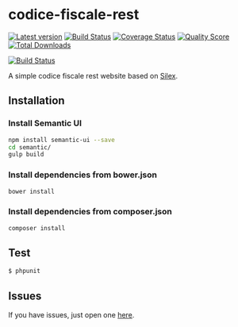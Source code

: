 # codice-fiscale-rest

[![Latest version][ico-version]][link-packagist]
[![Build Status][ico-travis]][link-travis]
[![Coverage Status][ico-scrutinizer]][link-scrutinizer]
[![Quality Score][ico-code-quality]][link-code-quality]
[![Total Downloads][ico-downloads]][link-downloads]

[![Build Status][ico-phpeye]][link-phpeye]

A simple codice fiscale rest website based on [Silex](http://silex.sensiolabs.org/).


Installation
------------

### Install Semantic UI

``` bash
npm install semantic-ui --save
cd semantic/
gulp build
```

### Install dependencies from bower.json

``` bash
bower install
```


### Install dependencies from composer.json

``` bash
composer install
```


Test
----

``` bash
$ phpunit
```


Issues
-------

If you have issues, just open one [here](https://github.com/DavidePastore/codice-fiscale-rest/issues).



[ico-version]: https://img.shields.io/packagist/v/DavidePastore/codice-fiscale-rest.svg?style=flat-square
[ico-travis]: https://travis-ci.org/DavidePastore/codice-fiscale-rest.svg?branch=master
[ico-scrutinizer]: https://img.shields.io/scrutinizer/coverage/g/DavidePastore/codice-fiscale-rest.svg?style=flat-square
[ico-code-quality]: https://img.shields.io/scrutinizer/g/davidepastore/codice-fiscale-rest.svg?style=flat-square
[ico-downloads]: https://img.shields.io/packagist/dt/DavidePastore/codice-fiscale-rest.svg?style=flat-square
[ico-phpeye]: http://php-eye.com/badge/DavidePastore/codice-fiscale-rest/tested.svg?style=flat-square

[link-packagist]: https://packagist.org/packages/DavidePastore/codice-fiscale-rest
[link-travis]: https://travis-ci.org/DavidePastore/codice-fiscale-rest
[link-scrutinizer]: https://scrutinizer-ci.com/g/DavidePastore/codice-fiscale-rest/code-structure
[link-code-quality]: https://scrutinizer-ci.com/g/DavidePastore/codice-fiscale-rest
[link-downloads]: https://packagist.org/packages/DavidePastore/codice-fiscale-rest
[link-phpeye]: http://php-eye.com/package/DavidePastore/codice-fiscale-rest
